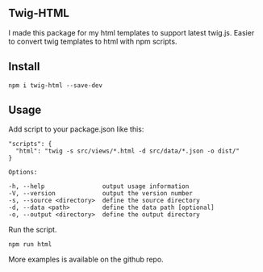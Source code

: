 ## Twig-HTML

I made this package for my html templates to support latest twig.js. Easier to convert twig templates to html with npm scripts.

## Install

```text
npm i twig-html --save-dev
```

## Usage

Add script to your package.json like this:

```text
"scripts": {
  "html": "twig -s src/views/*.html -d src/data/*.json -o dist/"
}

Options:

-h, --help                output usage information
-V, --version             output the version number
-s, --source <directory>  define the source directory
-d, --data <path>         define the data path [optional]
-o, --output <directory>  define the output directory
```

Run the script.

```text
npm run html
```

More examples is available on the github repo.
